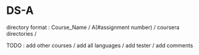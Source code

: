 # DS-A
directory format : 
 Course_Name / A(#assignment number) / coursera directories /

TODO : add other courses / add all languages / add tester / add comments
